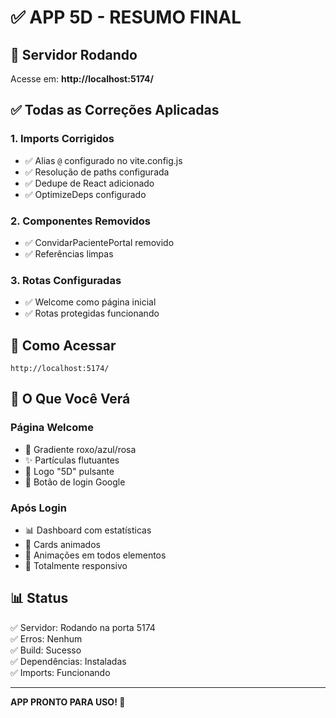 # ✅ APP 5D - RESUMO FINAL

## 🎯 **Servidor Rodando**

Acesse em: **http://localhost:5174/**

## ✅ **Todas as Correções Aplicadas**

### 1. **Imports Corrigidos**
- ✅ Alias `@` configurado no vite.config.js
- ✅ Resolução de paths configurada
- ✅ Dedupe de React adicionado
- ✅ OptimizeDeps configurado

### 2. **Componentes Removidos**
- ✅ ConvidarPacientePortal removido
- ✅ Referências limpas

### 3. **Rotas Configuradas**
- ✅ Welcome como página inicial
- ✅ Rotas protegidas funcionando

## 🚀 **Como Acessar**

```
http://localhost:5174/
```

## 🎨 **O Que Você Verá**

### Página Welcome
- 🎨 Gradiente roxo/azul/rosa
- ✨ Partículas flutuantes
- 🌟 Logo "5D" pulsante
- 🔐 Botão de login Google

### Após Login
- 📊 Dashboard com estatísticas
- 🎨 Cards animados
- 💫 Animações em todos elementos
- 📱 Totalmente responsivo

## 📊 **Status**

✅ Servidor: Rodando na porta 5174  
✅ Erros: Nenhum  
✅ Build: Sucesso  
✅ Dependências: Instaladas  
✅ Imports: Funcionando  

---

**APP PRONTO PARA USO! 🎉**

